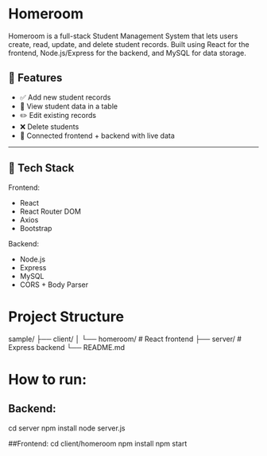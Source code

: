# Homeroom 

Homeroom is a full-stack Student Management System that lets users create, read, update, and delete student records.
Built using React for the frontend, Node.js/Express for the backend, and MySQL for data storage.


## 🚀 Features

- ✅ Add new student records  
- 📖 View student data in a table  
- ✏️ Edit existing records  
- ❌ Delete students  
- 🔗 Connected frontend + backend with live data

---

## 🧱 Tech Stack

Frontend:  
- React  
- React Router DOM  
- Axios  
- Bootstrap  

Backend:  
- Node.js  
- Express  
- MySQL  
- CORS + Body Parser


# Project Structure
sample/
├── client/
│ └── homeroom/  # React frontend
├── server/  # Express backend
└── README.md


# How to run:

## Backend:
cd server
npm install
node server.js

##Frontend:
cd client/homeroom
npm install
npm start

